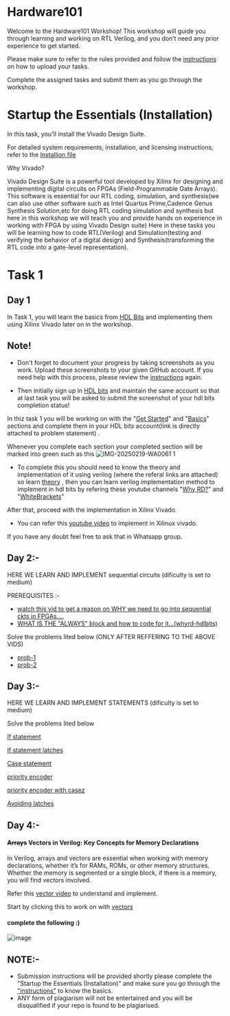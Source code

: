 # Hardware101

Welcome to the Hardware101 Workshop! This workshop will guide you through learning and working on RTL Verilog, and you don’t need any prior experience to get started.

Please make sure to refer to the rules provided and follow the [instructions](Instructions.md) on how to upload your tasks.

Complete the assigned tasks and submit them as you go through the workshop.

# Startup the Essentials (Installation)

In this task, you'll install the Vivado Design Suite. 

For detailed system requirements, installation, and licensing instructions, refer to the [ Installion file](Installation.md)

Why Vivado?

Vivado Design Suite is a powerful tool developed by Xilinx for designing and implementing digital circuits on FPGAs (Field-Programmable Gate Arrays).
This software is essential for our RTL coding, simulation, and synthesis(we can also use other software such as Intel Quartus Prime,Cadence Genus Synthesis Solution,etc for doing RTL coding simulation and synthesis but here in this workshop we will teach you and provide hands on experience in working with FPGA by using Vivado Design suite)
Here in these tasks you will be learning how to code RTL(Verilog) and Simulation(testing and verifying the behavior of a digital design) and Synthesis(transforming the RTL code into a gate-level representation).

# Task 1

## Day 1
In Task 1, you will learn the basics from [HDL Bits](https://hdlbits.01xz.net/wiki/Main_Page) and implementing them using Xilinx Vivado later on in the workshop.

## Note!
- Don't forget to document your progress by taking screenshots as you work. Upload these screenshots to your given GitHub account. If you need help with this process, please review the [instructions](Instructions.md) again.

- Then initially sign up in [HDL bits](https://hdlbits.01xz.net/wiki/Main_Page) and maintain the same account so that at last task you will be asked to submit the screenshot of your hdl bits completion status! 

In thiz task 1 you will be working on with the "[Get Started](https://hdlbits.01xz.net/wiki/Step_one)" and "[Basics](https://hdlbits.01xz.net/wiki/Wire)" sections and complete them in your HDL bits account(link is directly attached to problem statement) .

Whenever you complete each section your completed section will be marked into green such as this ![IMG-20250219-WA0061 1](https://github.com/user-attachments/assets/dc9ced2b-8b26-479a-bf0d-eb39fd127439)

- To complete this you should need to know the theory and implementation of it using verilog (where the referal links are attached) so learn [theory](https://www.geeksforgeeks.org/logic-gates/) , then you can learn verilog implementation method to implement in hdl bits by refering these youtube channels "[Why RD?](https://www.youtube.com/watch?v=t27AV5XQrGE&list=PL0E9jhuDlj9qxAfV9hFKNQeHLWimarJJm)" and "[WhiteBrackets](https://www.youtube.com/watch?v=uGHlqV2N3bw&list=PLoZS1MH9uqWDYCf6fHLchYS2r1bQFcv3d)"

After that, proceed with the implementation in Xilinx Vivado.

- You can refer this [youtube video](https://www.youtube.com/watch?v=sA5YEIFzCOw) to implement in Xilinux vivado.

If you have any doubt feel free to ask that in Whatsapp group.

## Day 2:-

 HERE WE LEARN AND IMPLEMENT sequential circuits (dificulty is set to medium)

PREREQUISITES :- 

- [watch this vid to get a reason on WHY we need to go into sequential ckts in FPGAs....](https://www.youtube.com/watch?v=N-za84TsjDk)
- [WHAT IS THE "ALWAYS" block and how to code for it...(whyrd-hdlbits)](https://www.youtube.com/watch?v=eG9Gr0gYcQA)

Solve the problems lited below (ONLY AFTER REFFERING TO THE ABOVE VIDS) 
- [prob-1](https://hdlbits.01xz.net/wiki/Alwaysblock1)
- [prob-2](https://hdlbits.01xz.net/wiki/Alwaysblock2)

## Day 3:-

 HERE WE LEARN AND IMPLEMENT STATEMENTS (dificulty is set to medium) 

Solve the problems lited below

[If statement](https://hdlbits.01xz.net/wiki/Always_if)

[If statement latches](https://hdlbits.01xz.net/wiki/Always_if2)

[Case statement](https://hdlbits.01xz.net/wiki/Always_case)

[priority encoder](https://hdlbits.01xz.net/wiki/Always_case2)

[priority encoder with casez](https://hdlbits.01xz.net/wiki/Always_casez)

[Avoiding latches](https://hdlbits.01xz.net/wiki/Always_nolatches)

## Day 4:-

#### ~~Arrays~~ Vectors in Verilog: Key Concepts for Memory Declarations

In Verilog, arrays and vectors are essential when working with memory
declarations, whether it’s for RAMs, ROMs, or other memory structures.
Whether the memory is segmented or a single block, if there is a memory,
you will find vectors involved.

Refer this [vector
video](https://www.youtube.com/watch?v=eA4O2BbNW2s&list=PL0E9jhuDlj9qxAfV9hFKNQeHLWimarJJm&index=4)
to understand and implement.

Start by clicking this to work on with
[vectors](https://hdlbits.01xz.net/wiki/Vector0)

#### complete the following :)
![image](https://github.com/user-attachments/assets/42ee6841-5cec-4972-b982-2753c8a1735b)



## NOTE:-
- Submission instructions will be provided shortly please complete the "Startup the Essentials (Installation)" and make sure you go through the ["instructions"](Instructions.md) to know the basics.
- ANY form of plagiarism will not be entertained and you will be disqualified if your repo is found to be plagiarised.

